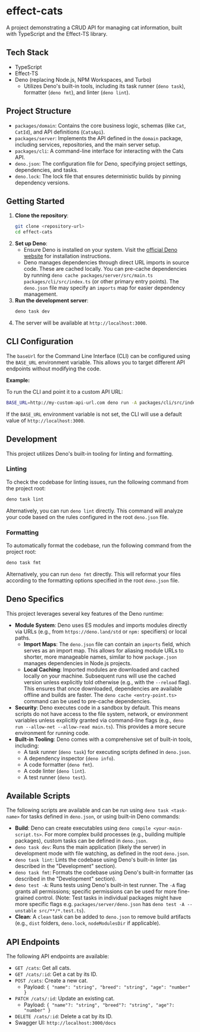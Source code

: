 # effect-cats

A project demonstrating a CRUD API for managing cat information, built with TypeScript and the Effect-TS library.

## Tech Stack

*   TypeScript
*   Effect-TS
*   Deno (replacing Node.js, NPM Workspaces, and Turbo)
    *   Utilizes Deno's built-in tools, including its task runner (`deno task`), formatter (`deno fmt`), and linter (`deno lint`).

## Project Structure

*   `packages/domain`: Contains the core business logic, schemas (like `Cat`, `CatId`), and API definitions (`CatsApi`).
*   `packages/server`: Implements the API defined in the `domain` package, including services, repositories, and the main server setup.
*   `packages/cli`: A command-line interface for interacting with the Cats API.
*   `deno.json`: The configuration file for Deno, specifying project settings, dependencies, and tasks.
*   `deno.lock`: The lock file that ensures deterministic builds by pinning dependency versions.

## Getting Started

1.  **Clone the repository**:
    ```bash
    git clone <repository-url>
    cd effect-cats
    ```
2.  **Set up Deno**:
    *   Ensure Deno is installed on your system. Visit the [official Deno website](https://deno.land/) for installation instructions.
    *   Deno manages dependencies through direct URL imports in source code. These are cached locally. You can pre-cache dependencies by running `deno cache packages/server/src/main.ts packages/cli/src/index.ts` (or other primary entry points). The `deno.json` file may specify an `imports` map for easier dependency management.
3.  **Run the development server**:
    ```bash
    deno task dev
    ```
4.  The server will be available at `http://localhost:3000`.

## CLI Configuration

The `baseUrl` for the Command Line Interface (CLI) can be configured using the `BASE_URL` environment variable. This allows you to target different API endpoints without modifying the code.

**Example:**

To run the CLI and point it to a custom API URL:
```bash
BASE_URL=http://my-custom-api-url.com deno run -A packages/cli/src/index.ts
```

If the `BASE_URL` environment variable is not set, the CLI will use a default value of `http://localhost:3000`.

## Development

This project utilizes Deno's built-in tooling for linting and formatting.

### Linting

To check the codebase for linting issues, run the following command from the project root:
```bash
deno task lint
```
Alternatively, you can run `deno lint` directly. This command will analyze your code based on the rules configured in the root `deno.json` file.

### Formatting

To automatically format the codebase, run the following command from the project root:
```bash
deno task fmt
```
Alternatively, you can run `deno fmt` directly. This will reformat your files according to the formatting options specified in the root `deno.json` file.

## Deno Specifics

This project leverages several key features of the Deno runtime:

*   **Module System**: Deno uses ES modules and imports modules directly via URLs (e.g., from `https://deno.land/std` or `npm:` specifiers) or local paths.
    *   **Import Maps**: The `deno.json` file can contain an `imports` field, which serves as an import map. This allows for aliasing module URLs to shorter, more manageable names, similar to how `package.json` manages dependencies in Node.js projects.
    *   **Local Caching**: Imported modules are downloaded and cached locally on your machine. Subsequent runs will use the cached version unless explicitly told otherwise (e.g., with the `--reload` flag). This ensures that once downloaded, dependencies are available offline and builds are faster. The `deno cache <entry-point.ts>` command can be used to pre-cache dependencies.
*   **Security**: Deno executes code in a sandbox by default. This means scripts do not have access to the file system, network, or environment variables unless explicitly granted via command-line flags (e.g., `deno run --allow-net --allow-read main.ts`). This provides a more secure environment for running code.
*   **Built-in Tooling**: Deno comes with a comprehensive set of built-in tools, including:
    *   A task runner (`deno task`) for executing scripts defined in `deno.json`.
    *   A dependency inspector (`deno info`).
    *   A code formatter (`deno fmt`).
    *   A code linter (`deno lint`).
    *   A test runner (`deno test`).

## Available Scripts

The following scripts are available and can be run using `deno task <task-name>` for tasks defined in `deno.json`, or using built-in Deno commands:

*   **Build**: Deno can create executables using `deno compile <your-main-script.ts>`. For more complex build processes (e.g., building multiple packages), custom tasks can be defined in `deno.json`.
*   `deno task dev`: Runs the main application (likely the server) in development mode with file watching, as defined in the root `deno.json`.
*   `deno task lint`: Lints the codebase using Deno's built-in linter (as described in the "Development" section).
*   `deno task fmt`: Formats the codebase using Deno's built-in formatter (as described in the "Development" section).
*   `deno test -A`: Runs tests using Deno's built-in test runner. The `-A` flag grants all permissions; specific permissions can be used for more fine-grained control. (Note: Test tasks in individual packages might have more specific flags e.g. `packages/server/deno.json` has `deno test -A --unstable src/**/*.test.ts`).
*   **Clean**: A `clean` task can be added to `deno.json` to remove build artifacts (e.g., `dist` folders, `deno.lock`, `nodeModulesDir` if applicable).

## API Endpoints

The following API endpoints are available:

*   `GET /cats`: Get all cats.
*   `GET /cats/:id`: Get a cat by its ID.
*   `POST /cats`: Create a new cat.
    *   Payload: `{ "name": "string", "breed": "string", "age": "number" }`
*   `PATCH /cats/:id`: Update an existing cat.
    *   Payload: `{ "name"?: "string", "breed"?: "string", "age"?: "number" }`
*   `DELETE /cats/:id`: Delete a cat by its ID.
*   Swagger UI: `http://localhost:3000/docs`
